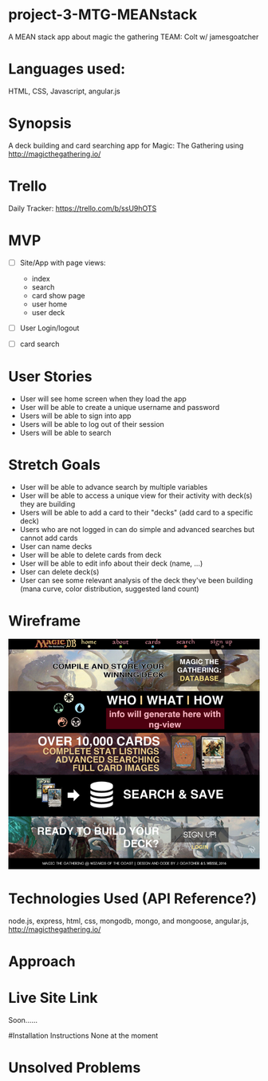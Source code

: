 # project-3-MTG-MEANstack
A MEAN stack app about magic the gathering TEAM: Colt w/ jamesgoatcher

# Languages used:
HTML, CSS, Javascript, angular.js

# Synopsis
A deck building and card searching app for Magic: The Gathering using http://magicthegathering.io/

# Trello
Daily Tracker: https://trello.com/b/ssU9hOTS

# MVP
- [ ] Site/App with page views: 
	- index
	- search
	- card show page
	- user home
	- user deck

- [ ] User Login/logout

- [ ] card search

# User Stories
- User will see home screen when they load the app
- User will be able to create a unique username and password
- Users will be able to sign into app
- Users will be able to log out of their session
- Users will be able to search

# Stretch Goals 
- User will be able to advance search by multiple variables
- User will be able to access a unique view for their activity with deck(s) they are building
- Users will be able to add a card to their "decks" (add card to a specific deck)
- Users who are not logged in can do simple and advanced searches but cannot add cards
- User can name decks
- User will be able to delete cards from deck
- User will be able to edit info about their deck (name, ...)
- User can delete deck(s)
- User can see some relevant analysis of the deck they've been building (mana curve, color distribution, suggested land count)

# Wireframe

![wireframe - index](wireframe_index.png)

# Technologies Used (API Reference?)
node.js, express, html, css, mongodb, mongo, and mongoose, angular.js, http://magicthegathering.io/

# Approach

# Live Site Link

Soon......

#Installation Instructions
None at the moment

# Unsolved Problems
